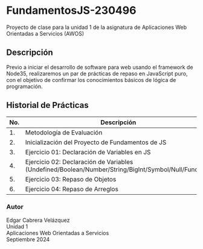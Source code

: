 # FundamentosJS-230496
Proyecto de clase para la unidad 1 de la asignatura de Aplicaciones Web Orientadas a Servicios (AWOS)

## Descripción
Previo a iniciar el desarrollo de software para web usando el framework de Node35, realizaremos un par de prácticas de repaso en JavaScript puro, con el objetivo de confirmar los conocimientos básicos de lógica de programación.


## Historial de Prácticas
 |No. |Descripción|Potenciador|Estatus|
 |--|--|--|--|
 |1.|Metodología de Evaluación|1|✅Finalizada|
 |2.| Inicialización del Proyecto de Fundamentos de JS|8|✅Finalizada|
 |3.|Ejercicio 01: Declaración de Variables en JS|6|✅Finalizada|
 |4.|Ejercicio 02: Declaración de Variables (Undefined/Boolean/Number/String/BigInt/Symbol/Null/Function)|16|✅Finalizada|
 |5.|Ejercicio 03: Repaso de Objetos|19|✅Finalizada|
 |6.|Ejercicio 04: Repaso de Arreglos|18|Activa|



### Autor
Edgar Cabrera Velázquez <br>
Unidad 1 <br>
Aplicaciones Web Orientadas a Servicios <br>
Septiembre 2024